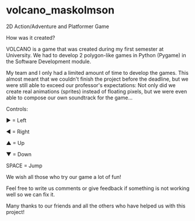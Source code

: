 # volcano_maskolmson
2D Action/Adventure and Platformer Game

How was it created?

VOLCANO is a game that was created during my first semester at  University.
We had to develop 2 polygon-like games in Python (Pygame) in the Software Development module.

My team and I only had a limited amount of time to develop the games. This almost meant that we couldn't finish the project before the deadline, but we were still able to exceed our professor's expectations: Not only did we create real animations (sprites) instead of floating pixels, but we were even able to compose our own soundtrack for the game...

Controls:

▶ = Left

◀ = Right

▲ = Up

▼ = Down

SPACE = Jump



We wish all those who try our game a lot of fun!

Feel free to write us comments or give feedback if something is not working well so we can fix it.

Many thanks to our friends and all the others who have helped us with this project!
